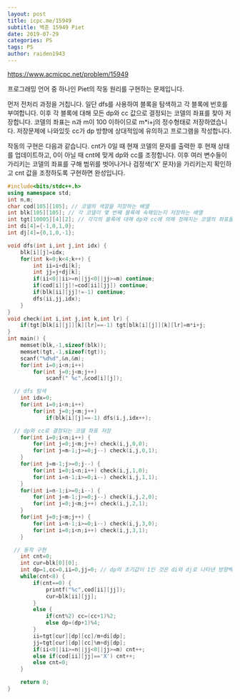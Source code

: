 ```yaml
---
layout: post
title: icpc.me/15949
subtitle: 백준 15949 Piet
date: 2019-07-29
categories: PS
tags: PS
author: raiden1943
---
```


<https://www.acmicpc.net/problem/15949>

프로그래밍 언어 중 하나인 Piet의 작동 원리를 구현하는 문제입니다.

먼저 전처리 과정을 거칩니다. 일단 dfs를 사용하여 블록을 탐색하고 각 블록에 번호를 부여합니다. 이후 각 블록에 대해 모든 dp와 cc 값으로 결정되는 코델의 좌표를 찾아 저장합니다. 코델의 좌표는 n과 m이 100 이하이므로 m*i+j의 정수형태로 저장하였습니다. 저장문제에 나와있듯 cc가 dp 방향에 상대적임에 유의하고 프로그램을 작성합니다.

작동의 구현은 다음과 같습니다. cnt가 0일 때 현재 코델의 문자를 출력한 후 현재 상태를 업데이트하고, 0이 아닐 때 cnt에 맞게 dp와 cc를 조정합니다. 이후 여러 변수들이 가리키는 코델의 좌표를 구해 범위를 벗어나거나 검정색('X' 문자)을 가리키는지 확인하고 cnt 값을 조정하도록 구현하면 완성입니다.


```cpp
#include<bits/stdc++.h>
using namespace std;
int n,m;
char cod[105][105]; // 코델의 색깔을 저장하는 배열
int blk[105][105]; // 각 코델이 몇 번째 블록에 속해있는지 저장하는 배열
int tgt[10005][4][2]; // 각각의 블록에 대해 dp와 cc에 의해 정해지는 코델의 좌표를 저장하는 배열
int di[4]={-1,0,1,0};
int dj[4]={0,1,0,-1};

void dfs(int i,int j,int idx) {
	blk[i][j]=idx;
	for(int k=0;k<4;k++) {
		int ii=i+di[k];
		int jj=j+dj[k];
		if(ii<0||ii>=n||jj<0||jj>=m) continue;
		if(cod[i][j]!=cod[ii][jj]) continue;
		if(blk[ii][jj]!=-1) continue;
		dfs(ii,jj,idx);
	}
}
void check(int i,int j,int k,int lr) {
	if(tgt[blk[i][j]][k][lr]==-1) tgt[blk[i][j]][k][lr]=m*i+j;
}
int main() {
	memset(blk,-1,sizeof(blk));
	memset(tgt,-1,sizeof(tgt));
	scanf("%d%d",&n,&m);
	for(int i=0;i<n;i++)
		for(int j=0;j<m;j++)
			scanf(" %c",&cod[i][j]);

  // dfs 탐색
	int idx=0;
	for(int i=0;i<n;i++)
		for(int j=0;j<m;j++)
			if(blk[i][j]==-1) dfs(i,j,idx++);

  // dp와 cc로 결정되는 코델 좌표 저장
	for(int i=0;i<n;i++) {
		for(int j=0;j<m;j++) check(i,j,0,0);
		for(int j=m-1;j>=0;j--) check(i,j,0,1);
	}
	for(int j=m-1;j>=0;j--) {
		for(int i=0;i<n;i++) check(i,j,1,0);
		for(int i=n-1;i>=0;i--) check(i,j,1,1);
	}
	for(int i=n-1;i>=0;i--) {
		for(int j=m-1;j>=0;j--) check(i,j,2,0);
		for(int j=0;j<m;j++) check(i,j,2,1);
	}
	for(int j=0;j<m;j++) {
		for(int i=n-1;i>=0;i--) check(i,j,3,0);
		for(int i=0;i<n;i++) check(i,j,3,1);
	}

  // 동작 구현
	int cnt=0;
	int cur=blk[0][0];
	int dp=1,cc=0,ii=0,jj=0; // dp의 초기값이 1인 것은 di와 dj로 나타낸 방향벡터 중 두 번째가 오른쪽을 나타내기 때문이다.
	while(cnt<8) {
		if(cnt==0) {
			printf("%c",cod[ii][jj]);
			cur=blk[ii][jj];
		}
		else {
			if(cnt%2) cc=(cc+1)%2;
			else dp=(dp+1)%4;
		}
		ii=tgt[cur][dp][cc]/m+di[dp];
		jj=tgt[cur][dp][cc]%m+dj[dp];
		if(ii<0||ii>=n||jj<0||jj>=m) cnt++;
		else if(cod[ii][jj]=='X') cnt++;
		else cnt=0;
	}

	return 0;
}
```
